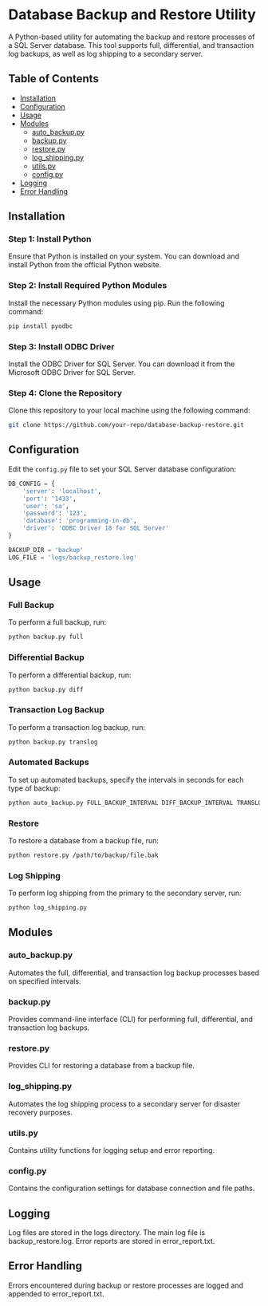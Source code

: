 # Database Backup and Restore Utility

A Python-based utility for automating the backup and restore processes of a SQL Server database. This tool supports full, differential, and transaction log backups, as well as log shipping to a secondary server.

## Table of Contents

- [Installation](#installation)
- [Configuration](#configuration)
- [Usage](#usage)
- [Modules](#modules)
  - [auto_backup.py](#auto_backuppy)
  - [backup.py](#backuppy)
  - [restore.py](#restorepy)
  - [log_shipping.py](#log_shippingpy)
  - [utils.py](#utilspy)
  - [config.py](#configpy)
- [Logging](#logging)
- [Error Handling](#error-handling)

## Installation
### Step 1: Install Python
Ensure that Python is installed on your system. You can download and install Python from the official Python website.
### Step 2: Install Required Python Modules
Install the necessary Python modules using pip. Run the following command:
  ``` sh
  pip install pyodbc
  ```
### Step 3: Install ODBC Driver
Install the ODBC Driver for SQL Server. You can download it from the Microsoft ODBC Driver for SQL Server.
### Step 4: Clone the Repository
Clone this repository to your local machine using the following command:
  ``` sh
  git clone https://github.com/your-repo/database-backup-restore.git
  ```

## Configuration

Edit the `config.py` file to set your SQL Server database configuration:
```python
DB_CONFIG = {
    'server': 'localhost',
    'port': '1433',
    'user': 'sa',
    'password': '123',
    'database': 'programming-in-db',
    'driver': 'ODBC Driver 18 for SQL Server'
}

BACKUP_DIR = 'backup'
LOG_FILE = 'logs/backup_restore.log'
```


## Usage
### Full Backup
To perform a full backup, run:
  ```sh
  python backup.py full
  ```
### Differential Backup
To perform a differential backup, run:
  ```sh
  python backup.py diff
  ```
### Transaction Log Backup
To perform a transaction log backup, run:
  ```sh
  python backup.py translog
  ```
### Automated Backups
To set up automated backups, specify the intervals in seconds for each type of backup:
  ```sh
  python auto_backup.py FULL_BACKUP_INTERVAL DIFF_BACKUP_INTERVAL TRANSLOG_BACKUP_INTERVAL
  ```
### Restore
To restore a database from a backup file, run:
  ```sh
  python restore.py /path/to/backup/file.bak
  ```
### Log Shipping
To perform log shipping from the primary to the secondary server, run:
  ```sh
  python log_shipping.py
  ```


## Modules
### auto_backup.py
Automates the full, differential, and transaction log backup processes based on specified intervals.
### backup.py
Provides command-line interface (CLI) for performing full, differential, and transaction log backups.
### restore.py
Provides CLI for restoring a database from a backup file.
### log_shipping.py
Automates the log shipping process to a secondary server for disaster recovery purposes.
### utils.py
Contains utility functions for logging setup and error reporting.
### config.py
Contains the configuration settings for database connection and file paths.


## Logging
Log files are stored in the logs directory. The main log file is backup_restore.log. Error reports are stored in error_report.txt.


## Error Handling
Errors encountered during backup or restore processes are logged and appended to error_report.txt.
